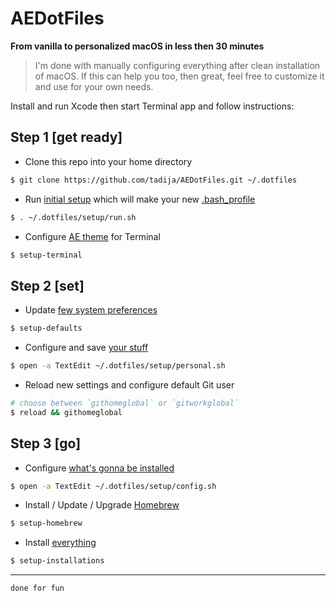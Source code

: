 # AEDotFiles
**From vanilla to personalized macOS in less then 30 minutes**

> I'm done with manually configuring everything after clean installation of macOS. If this can help you too, then great, feel free to customize it and use for your own needs.

Install and run Xcode then start Terminal app and follow instructions:

## Step 1 [get ready]

- Clone this repo into your home directory

``` bash
$ git clone https://github.com/tadija/AEDotFiles.git ~/.dotfiles
```

- Run [initial setup](setup/run.sh) which will make your new [.bash_profile](.bash_profile)

``` bash
$ . ~/.dotfiles/setup/run.sh
```

- Configure [AE theme](themes/AE.terminal) for Terminal

``` bash
$ setup-terminal
```

## Step 2 [set]

- Update [few system preferences](setup/defaults.sh)

``` bash
$ setup-defaults
```

- Configure and save [your stuff](setup/personal.sh)

``` bash
$ open -a TextEdit ~/.dotfiles/setup/personal.sh
```

- Reload new settings and configure default Git user

``` bash
# choose between `githomeglobal` or `gitworkglobal`
$ reload && githomeglobal
```

## Step 3 [go]

- Configure [what's gonna be installed](setup/config.sh)

``` bash
$ open -a TextEdit ~/.dotfiles/setup/config.sh
```

- Install / Update / Upgrade [Homebrew](http://brew.sh)

``` bash
$ setup-homebrew
```

- Install [everything](setup/installations.sh)

``` bash
$ setup-installations
```

---

`done for fun`
